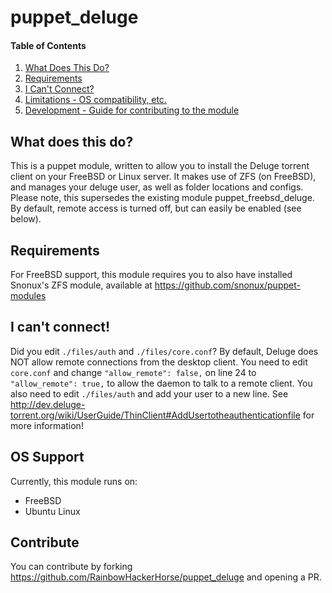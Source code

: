 # puppet_deluge

#### Table of Contents

1. [What Does This Do?](#What-does-this-do)
2. [Requirements](#Requirements)
3. [I Can't Connect?](#I-cant-connect)
4. [Limitations - OS compatibility, etc.](#limitations)
5. [Development - Guide for contributing to the module](#contribute)

## What does this do?
This is a puppet module, written to allow you to install the Deluge torrent client
on your FreeBSD or Linux server. It makes use of ZFS (on FreeBSD), and manages your deluge user, as well as 
folder locations and configs.
Please note, this supersedes the existing module puppet_freebsd_deluge.
By default, remote access is turned off, but can easily be enabled (see below).

## Requirements
For FreeBSD support, this module requires you to also have installed Snonux's ZFS module, available at 
https://github.com/snonux/puppet-modules

## I can't connect!
Did you edit `./files/auth` and `./files/core.conf`?
By default, Deluge does NOT allow remote connections from the desktop client.
You need to edit `core.conf` and change `"allow_remote": false,` on line 24 to 
`"allow_remote": true,` to allow the daemon to talk to a remote client.
You also need to edit `./files/auth` and add your user to a new line.
See http://dev.deluge-torrent.org/wiki/UserGuide/ThinClient#AddUsertotheauthenticationfile
for more information!

## OS Support
Currently, this module runs on:
* FreeBSD
* Ubuntu Linux

## Contribute
You can contribute by forking https://github.com/RainbowHackerHorse/puppet_deluge
and opening a PR.